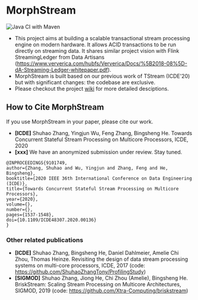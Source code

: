 # MorphStream

![Java CI with Maven](https://github.com/ShuhaoZhangTony/TStream/workflows/Java%20CI%20with%20Maven/badge.svg?branch=master)

- This project aims at building a scalable transactional stream processing engine on modern hardware. It allows ACID transactions to be run directly on streaming data. It shares similar project vision with Flink StreamingLedger from Data Artisans (https://www.ververica.com/hubfs/Ververica/Docs/%5B2018-08%5D-dA-Streaming-Ledger-whitepaper.pdf). 
- MorphStream is built based on our previous work of TStream (ICDE'20) but with significant changes: the codebase are exclusive. 
- Please checkout the project [wiki](https://github.com/intellistream/MorphStream/wiki) for more detailed desciptions.

## How to Cite MorphStream

If you use MorphStream in your paper, please cite our work.

* **[ICDE]** Shuhao Zhang, Yingjun Wu, Feng Zhang, Bingsheng He. Towards Concurrent Stateful Stream Processing on Multicore Processors, ICDE, 2020
* **[xxx]** We have an anonymized submission under review. Stay tuned.
```
@INPROCEEDINGS{9101749,  
author={Zhang, Shuhao and Wu, Yingjun and Zhang, Feng and He, Bingsheng},  
booktitle={2020 IEEE 36th International Conference on Data Engineering (ICDE)},   
title={Towards Concurrent Stateful Stream Processing on Multicore Processors},   
year={2020},  
volume={},  
number={},  
pages={1537-1548},  
doi={10.1109/ICDE48307.2020.00136}
}

```

### Other related publications

* **[ICDE]** Shuhao Zhang, Bingsheng He, Daniel Dahlmeier, Amelie Chi Zhou, Thomas Heinze. Revisiting the design of data stream processing systems on multi-core processors, ICDE, 2017 (code: https://github.com/ShuhaoZhangTony/ProfilingStudy)
* **[SIGMOD]** Shuhao Zhang, Jiong He, Chi Zhou (Amelie), Bingsheng He. BriskStream: Scaling Stream Processing on Multicore Architectures, SIGMOD, 2019 (code: https://github.com/Xtra-Computing/briskstream)
